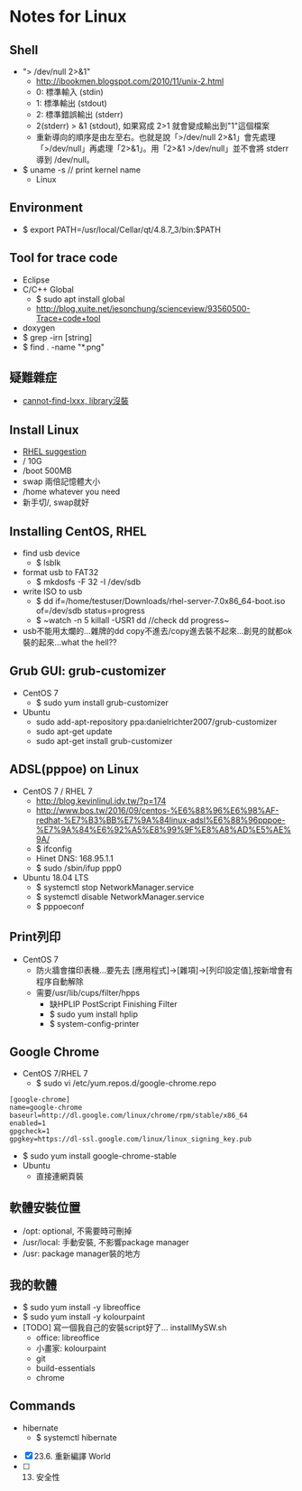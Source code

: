 # Notes for Linux

## Shell
* "> /dev/null 2>&1"
  * http://ibookmen.blogspot.com/2010/11/unix-2.html
  * 0: 標準輸入 (stdin)
  * 1: 標準輸出 (stdout)
  * 2: 標準錯誤輸出 (stderr)
  * 2(stderr) > &1 (stdout), 如果寫成 2>1 就會變成輸出到"1"這個檔案
  * 重新導向的順序是由左至右。也就是說「>/dev/null 2>&1」會先處理「>/dev/null」再處理「2>&1」。用「2>&1 >/dev/null」並不會將 stderr 導到 /dev/null。
* $ uname -s  // print kernel name
  * Linux

## Environment
* $ export PATH=/usr/local/Cellar/qt/4.8.7_3/bin:$PATH 

## Tool for trace code
* Eclipse
* C/C++ Global
  * $ sudo apt install global
  * http://blog.xuite.net/jesonchung/scienceview/93560500-Trace+code+tool
* doxygen
* $ grep -irn [string]
* $ find . -name "*.png"

## 疑難雜症
* [cannot-find-lxxx, library沒裝](http://i-pogo.blogspot.com/2010/01/usrbinld-cannot-find-lxxx.html)

## Install Linux
* [RHEL suggestion](https://access.redhat.com/documentation/zh-tw/red_hat_enterprise_linux/7/html/installation_guide/sect-disk-partitioning-setup-x86#sect-recommended-partitioning-scheme-x86)
* / 10G
* /boot 500MB
* swap 兩倍記憶體大小
* /home whatever you need
* 新手切/, swap就好

## Installing CentOS, RHEL
* find usb device
  * $ lsblk
* format usb to FAT32
  * $ mkdosfs -F 32 -I /dev/sdb
* write ISO to usb
  * $ dd if=/home/testuser/Downloads/rhel-server-7.0x86_64-boot.iso of=/dev/sdb status=progress
  * $ ~watch -n 5 killall -USR1 dd //check dd progress~
* usb不能用太爛的...雜牌的dd copy不進去/copy進去裝不起來...創見的就都ok裝的起來...what the hell??

## Grub GUI: grub-customizer
* CentOS 7
  * $ sudo yum install grub-customizer
* Ubuntu
  * sudo add-apt-repository ppa:danielrichter2007/grub-customizer
  * sudo apt-get update
  * sudo apt-get install grub-customizer
  
## ADSL(pppoe) on Linux
* CentOS 7 / RHEL 7
  * http://blog.kevinlinul.idv.tw/?p=174
  * http://www.bos.tw/2016/09/centos-%E6%88%96%E6%98%AF-redhat-%E7%B3%BB%E7%9A%84linux-adsl%E6%88%96pppoe-%E7%9A%84%E6%92%A5%E8%99%9F%E8%A8%AD%E5%AE%9A/
  * $ ifconfig
  * Hinet DNS: 168.95.1.1
  * $ sudo /sbin/ifup ppp0
* Ubuntu 18.04 LTS
  * $ systemctl stop NetworkManager.service
  * $ systemctl disable NetworkManager.service
  * $ pppoeconf

## Print列印
* CentOS 7
  * 防火牆會擋印表機...要先去 [應用程式]->[雜項]->[列印設定值],按新增會有程序自動解除
  * 需要/usr/lib/cups/filter/hpps
    * 缺HPLIP PostScript Finishing Filter
    * $ sudo yum install hplip
    * $ system-config-printer

## Google Chrome
* CentOS 7/RHEL 7
  * $ sudo vi /etc/yum.repos.d/google-chrome.repo
```
[google-chrome]
name=google-chrome
baseurl=http://dl.google.com/linux/chrome/rpm/stable/x86_64
enabled=1
gpgcheck=1
gpgkey=https://dl-ssl.google.com/linux/linux_signing_key.pub
```
  * $ sudo yum install google-chrome-stable
* Ubuntu
  * 直接連網頁裝
  
## 軟體安裝位置
* /opt: optional, 不需要時可刪掉
* /usr/local: 手動安裝, 不影響package manager
* /usr: package manager裝的地方

## 我的軟體 
* $ sudo yum install -y libreoffice
* $ sudo yum install -y kolourpaint 
* [TODO] 寫一個我自己的安裝script好了... installMySW.sh
  * office: libreoffice
  * 小畫家: kolourpaint
  * git
  * build-essentials
  * chrome

## Commands
* hibernate
  * $ systemctl hibernate


- [X] 23.6. 重新編譯 World
- [ ] 13. 安全性

